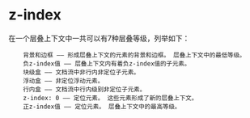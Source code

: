 # z-index #

在一个层叠上下文中一共可以有7种层叠等级，列举如下：

        背景和边框 —— 形成层叠上下文的元素的背景和边框。 层叠上下文中的最低等级。
        负z-index值 —— 层叠上下文内有着负z-index值的子元素。
        块级盒 —— 文档流中非行内非定位子元素。
        浮动盒 —— 非定位浮动元素。
        行内盒 —— 文档流中行内级别非定位子元素。
        z-index: 0 —— 定位元素。 这些元素形成了新的层叠上下文。
        正z-index值 —— 定位元素。 层叠上下文中的最高等级。

